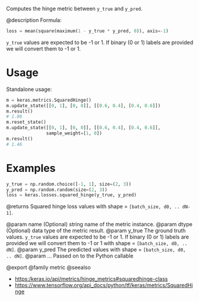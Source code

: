 Computes the hinge metric between `y_true` and `y_pred`.

@description
Formula:

```python
loss = mean(square(maximum(1 - y_true * y_pred, 0)), axis=-1)
```
`y_true` values are expected to be -1 or 1. If binary (0 or 1) labels are
provided we will convert them to -1 or 1.

# Usage
Standalone usage:

```python
m = keras.metrics.SquaredHinge()
m.update_state([[0, 1], [0, 0]], [[0.6, 0.4], [0.4, 0.6]])
m.result()
# 1.86
m.reset_state()
m.update_state([[0, 1], [0, 0]], [[0.6, 0.4], [0.4, 0.6]],
               sample_weight=[1, 0])
m.result()
# 1.46
```

# Examples
```python
y_true = np.random.choice([-1, 1], size=(2, 3))
y_pred = np.random.random(size=(2, 3))
loss = keras.losses.squared_hinge(y_true, y_pred)
```

@returns
Squared hinge loss values with shape = `[batch_size, d0, .. dN-1]`.

@param name (Optional) string name of the metric instance.
@param dtype (Optional) data type of the metric result.
@param y_true The ground truth values. `y_true` values are expected to be -1
    or 1. If binary (0 or 1) labels are provided we will convert them
    to -1 or 1 with shape = `[batch_size, d0, .. dN]`.
@param y_pred The predicted values with shape = `[batch_size, d0, .. dN]`.
@param ... Passed on to the Python callable

@export
@family metric
@seealso
+ <https:/keras.io/api/metrics/hinge_metrics#squaredhinge-class>
+ <https://www.tensorflow.org/api_docs/python/tf/keras/metrics/SquaredHinge>
